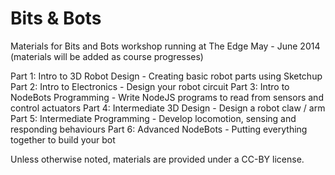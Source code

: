 Bits & Bots
===========

Materials for Bits and Bots workshop running at The Edge May - June 2014 (materials will be added as course progresses)

Part 1: Intro to 3D Robot Design - Creating basic robot parts using Sketchup
Part 2: Intro to Electronics - Design your robot circuit
Part 3: Intro to NodeBots Programming - Write NodeJS programs to read from sensors and control actuators
Part 4: Intermediate 3D Design - Design a robot claw / arm
Part 5: Intermediate Programming - Develop locomotion, sensing and responding behaviours
Part 6: Advanced NodeBots - Putting everything together to build your bot

Unless otherwise noted, materials are provided under a CC-BY license.
